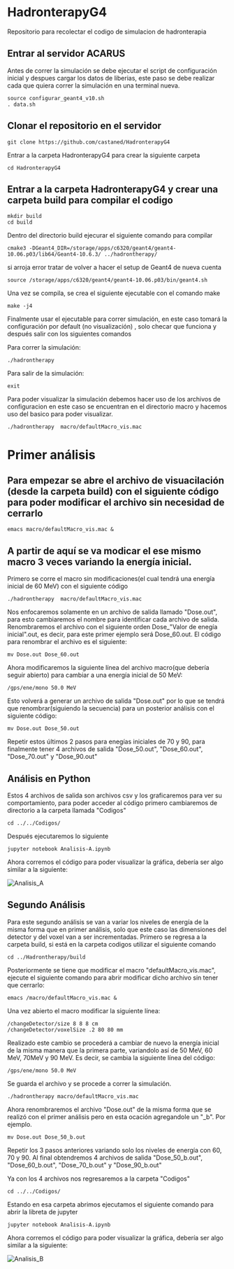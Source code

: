# HadronterapyG4
Repositorio para recolectar el codigo de simulacion de hadronterapia 

## Entrar al servidor ACARUS 

Antes de correr la simulación se debe ejecutar el script de configuración inicial y despues cargar los datos de liberias, este paso se debe realizar cada que quiera correr la simulación en una terminal nueva.

```
source configurar_geant4_v10.sh
. data.sh 
```

## Clonar el repositorio en el servidor 
```
git clone https://github.com/castaned/HadronterapyG4
```
Entrar a la carpeta HadronterapyG4 para crear la siguiente carpeta

```
cd HadronterapyG4
```

## Entrar a la carpeta HadronterapyG4 y crear una carpeta build para compilar el codigo 
```
mkdir build
cd build
```


Dentro del directorio build ejecurar el siguiente comando para compilar

```
cmake3 -DGeant4_DIR=/storage/apps/c6320/geant4/geant4-10.06.p03/lib64/Geant4-10.6.3/ ../hadrontherapy/
```
si arroja error tratar de volver a hacer el setup de Geant4 de nueva cuenta 

```
source /storage/apps/c6320/geant4/geant4-10.06.p03/bin/geant4.sh
```

Una vez se compila, se crea el siguiente ejecutable con el comando make

```
make -j4
```

Finalmente usar el ejecutable para correr simulación, en este caso tomará la configuración por default (no visualización) , solo checar que funciona y después salir con los siguientes comandos

Para correr la simulación:

```
./hadrontherapy
```

Para salir de la simulación:

```
exit
```

Para poder visualizar la simulación debemos hacer uso de los archivos de configuracion en este caso se encuentran en el directorio macro y hacemos uso del basico para poder visualizar.

```
./hadrontherapy  macro/defaultMacro_vis.mac
```

# Primer análisis

## Para empezar se abre el archivo de visuacilación (desde la carpeta build) con el siguiente código para poder modificar el archivo sin necesidad de cerrarlo

```
emacs macro/defaultMacro_vis.mac &
```

## A partir de aquí se va modicar el ese mismo macro 3 veces variando la energía inicial.

Primero se corre el macro sin modificaciones(el cual tendrá una energía inicial de 60 MeV) con el siguiente código

```
./hadrontherapy  macro/defaultMacro_vis.mac
```
Nos enfocaremos solamente en un archivo de salida llamado "Dose.out", para esto cambiaremos el nombre para identificar cada archivo de salida.
Renombraremos el archivo con el siguiente orden Dose_"Valor de enegía inicial".out, es decir, para este primer ejemplo será Dose_60.out.
El código para renombrar el archivo es el siguiente:

```
mv Dose.out Dose_60.out
```

Ahora modificaremos la siguiente línea del archivo macro(que debería seguir abierto) para cambiar a una energía inicial de 50 MeV:

```
/gps/ene/mono 50.0 MeV
```
Esto volverá a generar un archivo de salida "Dose.out" por lo que se tendrá que renombrar(siguiendo la secuencia) para un posterior análisis con el siguiente código:

```
mv Dose.out Dose_50.out
```

Repetir estos últimos 2 pasos para enegías iniciales de 70 y 90, para finalmente tener 4 archivos de salida "Dose_50.out", "Dose_60.out", "Dose_70.out" y "Dose_90.out" 

## Análisis en Python

Estos 4 archivos de salida son archivos csv y los graficaremos para ver su comportamiento, para poder acceder al código primero cambiaremos de directorio a la carpeta llamada "Codigos" 

```
cd ../../Codigos/
```

Después ejecutaremos lo siguiente

```
jupyter notebook Analisis-A.ipynb
```

Ahora corremos el código para poder visualizar la gráfica, debería ser algo similar a la siguiente:

![Analisis_A](https://github.com/user-attachments/assets/08cf64b5-2fec-4488-ac24-cd4c63fb0d83)

## Segundo Análisis 

Para este segundo análisis se van a variar los niveles de energía de la misma forma que en primer análisis, solo que este caso las dimensiones del detector y del voxel van a ser 
incrementadas.
Primero se regresa a la carpeta build, si está en la carpeta codigos utilizar el siguiente comando

```
cd ../Hadrontherapy/build
```

Posteriormente se tiene que modificar el macro "defaultMacro_vis.mac", ejecute el siguiente comando para abrir modificar dicho archivo sin tener que cerrarlo:

```
emacs /macro/defaultMacro_vis.mac &
```

Una vez abierto el macro modificar la siguiente línea:

```
/changeDetector/size 8 8 8 cm
/changeDetector/voxelSize .2 80 80 mm
```

Realizado este cambio se procederá a cambiar de nuevo la energía inicial de la misma manera que la primera parte, variandolo así de 50 MeV, 60 MeV, 70MeV y 90 MeV.
Es decir, se cambia la siguiente línea del código:

```
/gps/ene/mono 50.0 MeV
```
Se guarda el archivo y se procede a correr la simulación.

```
./hadrontherapy macro/defaultMacro_vis.mac
```

Ahora renombraremos el archivo "Dose.out" de la misma forma que se realizó con el primer análisis pero en esta ocación agregandole un "_b".
Por ejemplo.

```
mv Dose.out Dose_50_b.out
```

Repetir los 3 pasos anteriores variando solo los niveles de energía con 60, 70 y 90.
Al final obtendremos 4 archivos de salida "Dose_50_b.out", "Dose_60_b.out", "Dose_70_b.out" y "Dose_90_b.out"

Ya con los 4 archivos nos regresaremos a la carpeta "Codigos"

```
cd ../../Codigos/
```

Estando en esa carpeta abrimos ejecutamos el siguiente comando para abrir la libreta de jupyter

```
jupyter notebook Analisis-A.ipynb
```

Ahora corremos el código para poder visualizar la gráfica, debería ser algo similar a la siguiente:

![Analisis_B](https://github.com/user-attachments/assets/0190a5c4-2931-4d45-ae4b-f35c5f71efdc)
